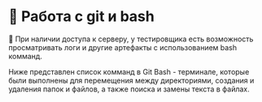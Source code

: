 # 📁 Работа с git и bash

📌 При наличии доступа к серверу, у тестировщика есть возможность просматривать логи и другие артефакты с использованием bash комманд.

Ниже представлен список комманд в Git Bash - терминале, которые были выполнены для перемещения между директориями, создания и удаления папок и файлов, а также поиска и замены текста в файлах.

